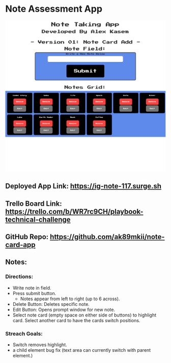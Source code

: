 # Note Assessment App

![Screenshot 01](01.png)

## Deployed App Link: https://ig-note-117.surge.sh

## Trello Board Link: https://trello.com/b/WR7rc9CH/playbook-technical-challenge

## GitHub Repo: https://github.com/ak89mkii/note-card-app

## Notes:
### Directions:
- Write note in field.
- Press submit button.
  - Notes appear from left to right (up to 6 across).
- Delete Button: Deletes specific note.
- Edit Button: Opens prompt window for new note.
- Select note card (empty space on either side of buttons) to highlight card. Select another card to have the cards switch positions.

### Streach Goals:
- Switch removes highlight.
- a child element bug fix (text area can currently switch with parent element.)